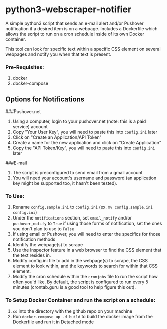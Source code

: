 # python3-webscraper-notifier 
A simple python3 script that sends an e-mail alert and/or Pushover notification if a desired item is on a webpage. Includes a Dockerfile which allows the script to run on a cron schedule inside of its own Docker container. 

This tool can look for specific text within a specific CSS element on several webpages and notify you when that text is present. 

### Pre-Requisites:
1. docker
2. docker-compose

## Options for Notifications

###Pushover.net
1. Using a computer, login to your pushover.net (note: this is a paid service) account
2. Copy "Your User Key", you will need to paste this into ```config.ini``` later
3. Click on "Create an Application/API Token"
4. Create a name for the new application and click on "Create Application"
5. Copy the "API Token/Key", you will need to paste this into ```config.ini``` later

###E-mail
1. The script is preconfigured to send email from a gmail account
2. You will need your account's username and password (an application key might be supported too, it hasn't been tested).

### To Use:
1. Rename ```config.sample.ini``` to ```config.ini``` (ex. ```mv config.sample.ini config.ini```)
2. Under the ```notifications``` section, set ```email_notify``` and/or ```pushover_notify``` to ```True``` if using those forms of notification, set the ones you don't plan to use to ```False```
3. If using email or Pushover, you will need to enter the specifics for those notification methods
4. Identify the webpage(s) to scrape
5. Use the Inspector feature in a web browser to find the CSS element that the text resides in. 
6. Modify config.ini file to add in the webpage(s) to scrape, the CSS element to look within, and the keywords to search for within that CSS element.
7. Modify the cron schedule within the ```cronjobs``` file to run the script how often you'd like. By default, the script is configured to run every 5 minutes (crontab.guru is a good tool to help figure this out).

### To Setup Docker Container and run the script on a schedule:
1. ```cd``` into the directory with the github repo on your machine
2. Run ```docker-compose up -d build``` to build the docker image from the Dockerfile and run it in Detached mode

